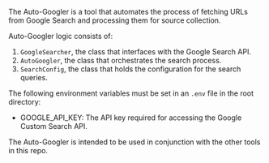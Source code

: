 The Auto-Googler is a tool that automates the process of fetching URLs from Google Search and processing them for source collection.

Auto-Googler logic consists of:

1. `GoogleSearcher`, the class that interfaces with the Google Search API.
2. `AutoGoogler`, the class that orchestrates the search process.
3. `SearchConfig`, the class that holds the configuration for the search queries.

The following environment variables must be set in an `.env` file in the root directory:

- GOOGLE_API_KEY: The API key required for accessing the Google Custom Search API.

The Auto-Googler is intended to be used in conjunction with the other tools in this repo.
